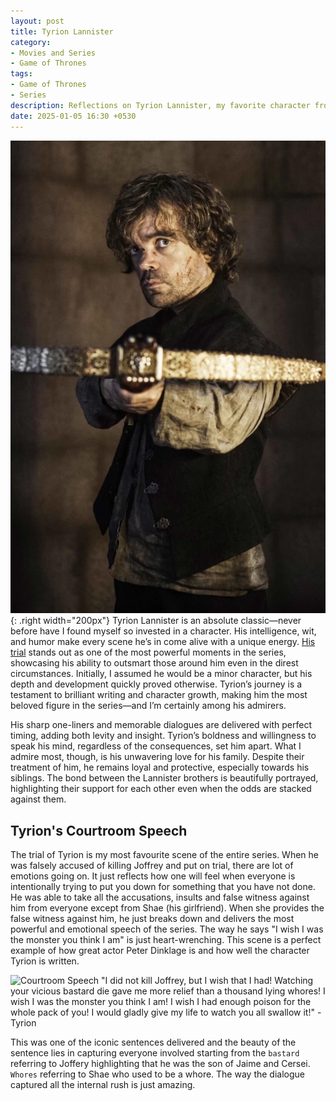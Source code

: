 ```yaml
---
layout: post
title: Tyrion Lannister
category:
- Movies and Series
- Game of Thrones
tags:
- Game of Thrones
- Series
description: Reflections on Tyrion Lannister, my favorite character from Game of Thrones—his wit, intelligence, memorable dialogues, and the emotional depth of his journey, especially highlighted by his powerful courtroom speech.
date: 2025-01-05 16:30 +0530
---
```

![Tyrion](/assets/img/tyrion.webp){: .right width="200px"}
Tyrion Lannister is an absolute classic—never before have I found myself so invested in a character. His intelligence, wit, and humor make every scene he’s in come alive with a unique energy. [His trial](#tyrions-courtroom-speech) stands out as one of the most powerful moments in the series, showcasing his ability to outsmart those around him even in the direst circumstances. Initially, I assumed he would be a minor character, but his depth and development quickly proved otherwise. Tyrion’s journey is a testament to brilliant writing and character growth, making him the most beloved figure in the series—and I’m certainly among his admirers.

His sharp one-liners and memorable dialogues are delivered with perfect timing, adding both levity and insight. Tyrion’s boldness and willingness to speak his mind, regardless of the consequences, set him apart. What I admire most, though, is his unwavering love for his family. Despite their treatment of him, he remains loyal and protective, especially towards his siblings. The bond between the Lannister brothers is beautifully portrayed, highlighting their support for each other even when the odds are stacked against them.

## Tyrion's Courtroom Speech
The trial of Tyrion is my most favourite scene of the entire series. When he was falsely accused of killing Joffrey and put on trial, there are lot of emotions going on. It just reflects how one will feel when everyone is intentionally trying to put you down for something that you have not done. He was able to take all the accusations, insults and false witness against him from everyone except from Shae (his girlfriend). When she provides the false witness against him, he just breaks down and delivers the most powerful and emotional speech of the series. The way he says "I wish I was the monster you think I am" is just heart-wrenching. This scene is a perfect example of how great actor Peter Dinklage is and how well the character Tyrion is written. 

![Courtroom Speech](/assets/img/Tyrion-Speech.avif)
"I did not kill Joffrey, but I wish that I had! Watching your vicious bastard die gave me more relief than a thousand lying whores! I wish I was the monster you think I am! I wish I had enough poison for the whole pack of you! I would gladly give my life to watch you all swallow it!" - Tyrion

This was one of the iconic sentences delivered and the beauty of the sentence lies in capturing everyone involved starting from the `bastard` referring to Joffery highlighting that he was the son of Jaime and Cersei. `Whores` referring to Shae who used to be a whore. The way the dialogue captured all the internal rush is just amazing.